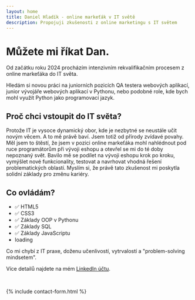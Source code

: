 ```yaml
---
layout: home
title: Daniel Hladík - online markeťák v IT světě
description: Propojuji zkušenosti z online marketingu s IT světem
---
```


# Můžete mi říkat Dan.
Od začátku roku 2024 procházím intenzivním rekvalifikačním procesem z online markeťáka do IT světa.

Hledám si novou práci na juniorních pozicích QA testera webových aplikací, junior vývojáře webových aplikací v Pythonu, nebo podobné role, kde bych mohl využít Python jako programovací jazyk.

## Proč chci vstoupit do IT světa?
Protože IT je vysoce dynamický obor, kde je nezbytné se neustále učit novým věcem. A to mě právě baví. Jsem totiž od přírody zvídavé povahy. Měl jsem to štěstí, že jsem v pozici online markeťáka mohl nahlédnout pod ruce programátorům při vývoji eshopu a otevřel se mi do té doby nepoznaný svět. Bavilo mě se podílet na vývoji eshopu krok po kroku, vymýšlet nové funkcionality, testovat a navrhovat vhodná řešení problematických oblastí. Myslím si, že právě tato zkušenost mi poskytla solidní základy pro změnu kariéry.

## Co ovládám?
- ✅ HTML5
- ✅ CSS3
- ✅ Základy OOP v Pythonu
- ✅ Základy SQL
- ✅ Základy JavaScriptu
- <div>loading<span class="dots"></span></div>

Co mi chybí z IT praxe, doženu učenlivostí, vytrvalostí a "problem-solving mindsetem".

Více detailů najdete na mém [LinkedIn účtu](https://www.linkedin.com/in/daniel-hladik/).

<p>&nbsp;<p>

{% include contact-form.html %}

<!--
<p class="text-center">
<a href="mailto:info@daniel-hladik.cz?subject=Pozor! Tento e-mail obsahuje 100% dobré zprávy&body=Dejte mi vědět, co máte na srdci :)" class="button">Kontaktovat emailem</a>
</p>
-->
<!--
# About

<ul>
    <li><a href="{{ site.baseurl }}/about/page">Page</a></li>
    <li><a href="{{ site.baseurl }}/cv">CV</a></li>
</ul>


Lorem ipsum dolor sit amet, consectetur adipisicing elit, sed do eiusmod tempor incididunt ut labore et dolore magna aliquaa.

This is the home page. It can be used for a short introduction. [Click here](cv) to see the full CV, and [here](assets/files/cv.pdf) to download a print version. The theme also ships with a blog: [click here](posts) to scroll posts from the most recent. Finally, [click here](404) to see a page that can't be found.

By default, the theme only contains these few pages in order to stay lean and flexible. However, it can be easily extended to accommodate more pages, [collections](https://jekyllrb.com/docs/collections/), [categories, and tags](https://jekyllrb.com/docs/posts/#tags-and-categories).

Ut enim ad minim veniam, quis nostrud exercitation ullamco laboris nisi ut aliquip ex ea commodo consequat. Duis aute irure dolor in reprehenderit in voluptate velit esse cillum dolore eu fugiat nulla pariatur. Excepteur sint occaecat cupidatat non proident, sunt in culpa qui officia deserunt mollit anim id est laborum.

Below is a list of blog posts included for illustrative purposes. Make sure to delete or modify them before deploying your website.

{% include archive.html %}
-->
